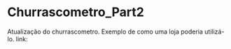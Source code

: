 # Churrascometro_Part2
Atualização do churrascometro. Exemplo de como uma loja poderia utilizá-lo.
link: 
